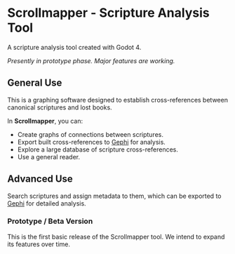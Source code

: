 # Scrollmapper - Scripture Analysis Tool

A scripture analysis tool created with Godot 4.

*Presently in prototype phase. Major features are working.*

## General Use

This is a graphing software designed to establish cross-references between canonical scriptures and lost books.

In **Scrollmapper**, you can:

- Create graphs of connections between scriptures.
- Export built cross-references to [Gephi](https://gephi.org/) for analysis.
- Explore a large database of scripture cross-references.
- Use a general reader.

## Advanced Use

Search scriptures and assign metadata to them, which can be exported to [Gephi](https://gephi.org/) for detailed analysis.

### Prototype / Beta Version

This is the first basic release of the Scrollmapper tool. We intend to expand its features over time.
